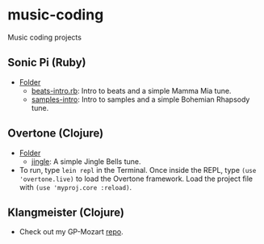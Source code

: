 # music-coding
Music coding projects

## Sonic Pi (Ruby)
* [Folder](https://github.com/jiinjeong/music-coding/tree/main/sonic-pi)
  * [beats-intro.rb](https://github.com/jiinjeong/music-coding/blob/main/sonic-pi/beats_intro.rb): Intro to beats and a simple Mamma Mia tune.
  * [samples-intro](https://github.com/jiinjeong/music-coding/blob/main/sonic-pi/samples-intro): Intro to samples and a simple Bohemian Rhapsody tune.

## Overtone (Clojure)
* [Folder](https://github.com/jiinjeong/music-coding/tree/main/overtone)
  * [jingle](https://github.com/jiinjeong/music-coding/tree/main/overtone/jingle): A simple Jingle Bells tune.
* To run, type `lein repl` in the Terminal. Once inside the REPL, type `(use 'overtone.live)` to load the Overtone framework. Load the project file with `(use 'myproj.core :reload)`.

## Klangmeister (Clojure)
* Check out my GP-Mozart [repo](https://github.com/jiinjeong/gp-mozart).
